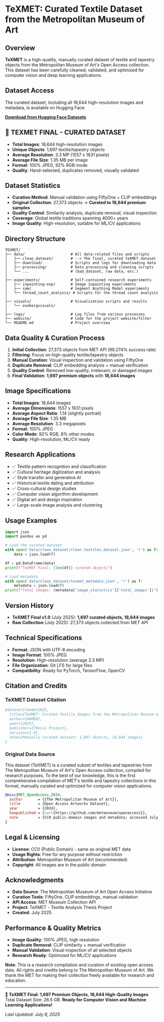 # TeXMET: Curated Textile Dataset from the Metropolitan Museum of Art

## Overview
**TeXMET** is a high-quality, manually curated dataset of textile and tapestry objects from the Metropolitan Museum of Art's Open Access collection. This dataset has been carefully cleaned, validated, and optimized for computer vision and deep learning applications.

## Dataset Access
The curated dataset, including all 18,644 high-resolution images and metadata, is available on Hugging Face:

**[Download from Hugging Face Datasets](https://huggingface.co/datasets/hzafar/TEXMET)**

## 🎯 TEXMET FINAL - CURATED DATASET
- **Total Images**: 18,644 high-resolution images
- **Unique Objects**: 1,697 textile/tapestry objects  
- **Average Resolution**: 3.3 MP (1557 x 1631 pixels)
- **Average File Size**: 1.35 MB per image
- **Format**: 100% JPEG, 92% RGB mode
- **Quality**: Hand-selected, duplicates removed, visually validated

## Dataset Statistics
- **Curation Method**: Manual validation using FiftyOne + CLIP embeddings
- **Original Collection**: 27,373 objects → **Curated to 18,644 premium samples**
- **Quality Control**: Similarity analysis, duplicate removal, visual inspection
- **Coverage**: Global textile traditions spanning 4000+ years
- **Image Quality**: High-resolution, suitable for ML/CV applications

## Directory Structure
```
TEXMET/
├── data/                     # All data-related files and scripts
│   ├── clean_dataset/        # --> The final, curated TeXMET dataset
│   ├── download/             # Scripts and logs for downloading data
│   ├── processing/           # Data processing and cleaning scripts
│   └── ...                   # (bad_dataset, raw data, etc.)
│
├── experiments/              # Self-contained research experiments
│   ├── inpainting-exp/       # Image inpainting experiments
│   ├── sam/                  # Segment Anything Model experiments
│   └── thread_count_analysis/ # Scripts for the thread count analysis
│
├── visuals/                  # Visualization scripts and results
│   └── osebergvisuals/
│
├── logs/                     # Log files from various processes
├── website/                  # Code for the project website/filter
└── README.md                 # Project overview
```

## Data Quality & Curation Process
1. **Initial Collection**: 27,373 objects from MET API (99.274% success rate)
2. **Filtering**: Focus on high-quality textile/tapestry objects
3. **Manual Curation**: Visual inspection and validation using FiftyOne
4. **Duplicate Removal**: CLIP embedding analysis + manual verification
5. **Quality Control**: Removed low-quality, irrelevant, or damaged images
6. **Final Validation**: **1,697 premium objects** with **18,644 images**

## Image Specifications
- **Total Images**: 18,644 images
- **Average Dimensions**: 1557 x 1631 pixels
- **Average Aspect Ratio**: 1.14 (slightly portrait)
- **Average File Size**: 1.35 MB
- **Average Resolution**: 3.3 megapixels
- **Format**: 100% JPEG
- **Color Mode**: 92% RGB, 8% other modes
- **Quality**: High-resolution, ML/CV ready

## Research Applications
- ✅ Textile pattern recognition and classification
- ✅ Cultural heritage digitization and analysis
- ✅ Style transfer and generative AI
- ✅ Historical textile dating and attribution
- ✅ Cross-cultural design studies
- ✅ Computer vision algorithm development
- ✅ Digital art and design inspiration
- ✅ Large-scale image analysis and clustering

## Usage Examples
```python
import json
import pandas as pd

# Load the curated dataset
with open('data/clean_dataset/clean_textiles_dataset.json', 'r') as f:
    data = json.load(f)

df = pd.DataFrame(data)
print(f"TeXMET Final: {len(df)} curated objects")

# Load metadata
with open('data/clean_dataset/texmet_metadata.json', 'r') as f:
    metadata = json.load(f)
print(f"Total images: {metadata['image_statistics']['total_images']}")
```

## Version History
- **TeXMET Final v1.0** (July 2025): **1,697 curated objects, 18,644 images**
- **Raw Collection** (July 2025): 27,373 objects collected from MET API

## Technical Specifications
- **Format**: JSON with UTF-8 encoding
- **Image Format**: 100% JPEG
- **Resolution**: High-resolution (average 3.3 MP)
- **File Organization**: Git LFS for large files
- **Compatibility**: Ready for PyTorch, TensorFlow, OpenCV

## Citation and Credits

### TeXMET Dataset Citation
```bibtex
@dataset{texmet2025,
  title={TeXMET: Curated Textile Images from the Metropolitan Museum of Art},
  author={HAMZA},
  year={2025},
  publisher={Thesis Project},
  version={1.0},
  note={Manually curated dataset: 1,697 objects, 18,644 images}
}
```

### Original Data Source
This dataset (TeXMET) is a curated subset of textiles and tapestries from The Metropolitan Museum of Art's Open Access collection, compiled for research purposes. To the best of our knowledge, this is the first comprehensive compilation of MET's textile and tapestry collections in this format, manually curated and optimized for computer vision applications.

```bibtex
@misc{MET_OpenAccess_2024,
  author       = {{The Metropolitan Museum of Art}},
  title        = {Open Access Artworks Dataset},
  year         = {2024},
  howpublished = {\url{https://github.com/metmuseum/openaccess}},
  note         = {CC0 public-domain images and metadata; accessed July 2025},
}
```

## Legal & Licensing
- **License**: CC0 (Public Domain) - same as original MET data
- **Usage Rights**: Free for any purpose without restriction
- **Attribution**: Metropolitan Museum of Art (recommended)
- **Copyright**: All images are in the public domain

## Acknowledgments
- **Data Source**: The Metropolitan Museum of Art Open Access Initiative
- **Curation Tools**: FiftyOne, CLIP embeddings, manual validation
- **API Access**: MET Museum Collection API
- **Project**: TeXMET - Textile Analysis Thesis Project
- **Created**: July 2025

## Performance & Quality Metrics
- **Image Quality**: 100% JPEG, high resolution
- **Duplicate Removal**: CLIP similarity + manual verification
- **Manual Validation**: Visual inspection of all selected objects
- **Research Ready**: Optimized for ML/CV applications

**Note**: This is a research compilation and curation of existing open access data. All rights and credits belong to The Metropolitan Museum of Art. We thank the MET for making their collection freely available for research and education.

---
**🎯 TeXMET Final: 1,697 Premium Objects, 18,644 High-Quality Images**
Total Dataset Size: 26.5 GB.
**Ready for Computer Vision and Machine Learning Applications!**

*Last Updated: July 8, 2025*
